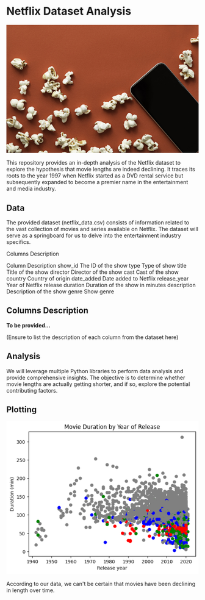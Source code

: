 # Netflix Dataset Analysis

![RedPopcorn](https://raw.githubusercontent.com/ejmones/Investigating-nf-movies/9bc1cd066398ed408aae27a052a3ffbcb362bb09//redpopcorn.jpg)

This repository provides an in-depth analysis of the Netflix dataset to explore the hypothesis that movie lengths are indeed declining. It traces its roots to the year 1997 when Netflix started as a DVD rental service but subsequently expanded to become a premier name in the entertainment and media industry.

## Data
The provided dataset (netflix_data.csv) consists of information related to the vast collection of movies and series available on Netflix. The dataset will serve as a springboard for us to delve into the entertainment industry specifics.

Columns Description

Column 	Description
show_id 	The ID of the show
type 	Type of show
title 	Title of the show
director 	Director of the show
cast 	Cast of the show
country 	Country of origin
date_added 	Date added to Netflix
release_year 	Year of Netflix release
duration 	Duration of the show in minutes
description 	Description of the show
genre 	Show genre


## Columns Description

**To be provided...**

(Ensure to list the description of each column from the dataset here)

## Analysis
We will leverage multiple Python libraries to perform data analysis and provide comprehensive insights. The objective is to determine whether movie lengths are actually getting shorter, and if so, explore the potential contributing factors.


## Plotting
![PlotOfNetflixMovies](https://raw.githubusercontent.com/ejmones/Investigating-nf-movies/main/PlotOfNetflixMovies.png)



According to our data, we can't be certain that movies have been declining in length over time.
